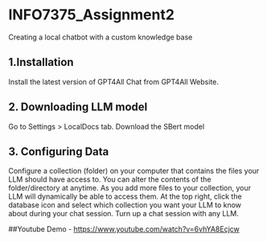# INFO7375_Assignment2
Creating a local chatbot with a custom knowledge base


## 1.Installation
Install the latest version of GPT4All Chat from GPT4All Website.
## 2. Downloading LLM model 
Go to Settings > LocalDocs tab.
Download the SBert model
## 3. Configuring Data
Configure a collection (folder) on your computer that contains the files your LLM should have access to. You can alter the contents of the folder/directory at anytime. As you add more files to your collection, your LLM will dynamically be able to access them. 
At the top right, click the database icon and select which collection you want your LLM to know about during your chat session.
Turn up a chat session with any LLM. 

##Youtube Demo -
https://www.youtube.com/watch?v=6vhYA8Ecjcw




